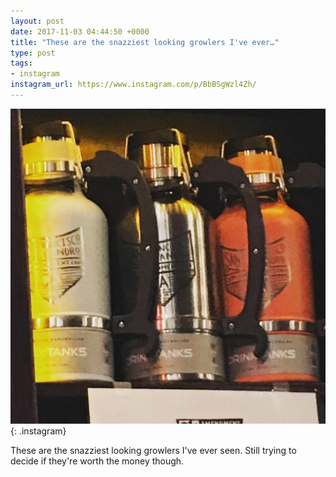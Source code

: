 ```yaml
---
layout: post
date: 2017-11-03 04:44:50 +0000
title: "These are the snazziest looking growlers I've ever…"
type: post
tags:
- instagram
instagram_url: https://www.instagram.com/p/BbBSgWzl4Zh/
---
```


![Instagram - BbBSgWzl4Zh](/img/BbBSgWzl4Zh.jpg){: .instagram}

These are the snazziest looking growlers I've ever seen. Still trying to decide if they're worth the money though.
